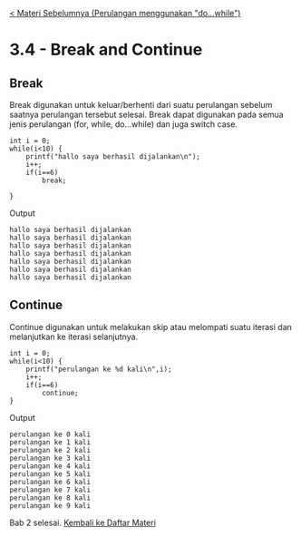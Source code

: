 [< Materi Sebelumnya (Perulangan menggunakan "do...while")](3-PerulanganMenggunakanDoWhile.md)
# 3.4 - Break and Continue

## Break

Break digunakan untuk keluar/berhenti dari suatu perulangan sebelum saatnya perulangan tersebut selesai. Break dapat digunakan pada semua jenis perulangan (for, while, do...while) dan juga switch case.

    int i = 0;
    while(i<10) {
        printf("hallo saya berhasil dijalankan\n");
        i++;
        if(i==6)  
            break;

    }

Output

    hallo saya berhasil dijalankan
    hallo saya berhasil dijalankan
    hallo saya berhasil dijalankan
    hallo saya berhasil dijalankan
    hallo saya berhasil dijalankan
    hallo saya berhasil dijalankan
    hallo saya berhasil dijalankan

## Continue

Continue digunakan untuk melakukan skip atau melompati suatu iterasi dan melanjutkan ke iterasi selanjutnya.

    int i = 0;
    while(i<10) {
        printf("perulangan ke %d kali\n",i);
        i++;
        if(i==6) 
            continue;
    }

Output

    perulangan ke 0 kali
    perulangan ke 1 kali
    perulangan ke 2 kali
    perulangan ke 3 kali
    perulangan ke 4 kali
    perulangan ke 5 kali
    perulangan ke 6 kali
    perulangan ke 7 kali
    perulangan ke 8 kali
    perulangan ke 9 kali
    
    
Bab 2 selesai. [Kembali ke Daftar Materi](../DaftarMateri.md)
